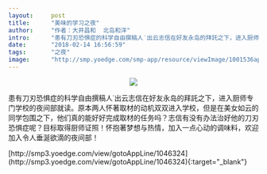 ```yaml
---
layout:     post
title:      "美味的学习之夜"
author:     "作者：大井昌和  北岛和洋"
intro:      "患有刀刃恐惧症的科学自由撰稿人˙出云志信在好友永岛的拜託之下，进入厨师专门学校的夜间部就读。原本两人怀著取材的动机双双进入学校，但是在美女如云的同学包围之下，他们真的能好好完成取材的任务吗？志信有没有办法治好他的刀刃恐惧症呢？目标取得厨师证照！怀抱著梦想与热情，加入一点心动的调味料，欢迎加入令人垂涎欲滴的夜间部！"
date:       "2018-02-14 16:56:59"
tags:       "之夜"
image:      "http://smp.yoedge.com/smp-app/resource/viewImage/1001536appline.png"
---
```

<div style="text-align: center">
<p><img src="http://smp.yoedge.com/smp-app/resource/viewImage/1001536appline.png"/></p>
</div>
<p class="post-meta">
<span>患有刀刃恐惧症的科学自由撰稿人˙出云志信在好友永岛的拜託之下，进入厨师专门学校的夜间部就读。原本两人怀著取材的动机双双进入学校，但是在美女如云的同学包围之下，他们真的能好好完成取材的任务吗？志信有没有办法治好他的刀刃恐惧症呢？目标取得厨师证照！怀抱著梦想与热情，加入一点心动的调味料，欢迎加入令人垂涎欲滴的夜间部！</span>
</p>
[http://smp3.yoedge.com/view/gotoAppLine/1046324](http://smp3.yoedge.com/view/gotoAppLine/1046324){:target="_blank"}


